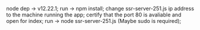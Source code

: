node dep -> v12.22.1;
run -> npm install;
change ssr-server-251.js ip address to the machine running the app;
certify that the port 80 is avaliable and open for index;
run -> node ssr-server-251.js (Maybe sudo is required);
